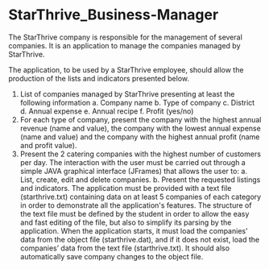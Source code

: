 # StarThrive_Business-Manager
The StarThrive company is responsible for the management of several companies. It is an application to manage the companies managed by StarThrive.

The application, to be used by a StarThrive employee, should allow the production of the lists
and indicators presented below.
1. List of companies managed by StarThrive presenting at least the following information
a. Company name
b. Type of company
c. District
d. Annual expense
e. Annual recipe
f. Profit (yes/no)
2. For each type of company, present the company with the highest annual revenue
(name and value), the company with the lowest annual expense (name and value) and
the company with the highest annual profit (name and profit value).
3. Present the 2 catering companies with the highest number of customers per day.
The interaction with the user must be carried out through a simple JAVA graphical interface
(JFrames) that allows the user to:
a. List, create, edit and delete companies.
b. Present the requested listings and indicators.
The application must be provided with a text file (starthrive.txt) containing data on at least 5
companies of each category in order to demonstrate all the application's features. The
structure of the text file must be defined by the student in order to allow the easy and fast
editing of the file, but also to simplify its parsing by the application. When the application
starts, it must load the companies’ data from the object file (starthrive.dat), and if it does not
exist, load the companies’ data from the text file (starthrive.txt). It should also automatically
save company changes to the object file.
